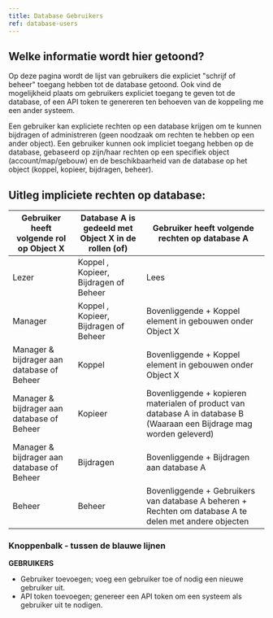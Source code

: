 ```yaml
---
title: Database Gebruikers
ref: database-users
---
```


## Welke informatie wordt hier getoond?
Op deze pagina wordt de lijst van gebruikers die expliciet "schrijf of beheer" toegang hebben tot de database getoond.
Ook vind de mogelijkheid plaats om gebruikers expliciet toegang te geven tot de database, of een API token te genereren ten behoeven van de koppeling me een ander systeem.

Een gebruiker kan expliciete rechten op een database krijgen om te kunnen bijdragen of administreren (geen noodzaak om rechten te hebben op een ander object).
Een gebruiker kunnen ook impliciet toegang hebben op de database, gebaseerd op zijn/haar rechten op een specifiek object (account/map/gebouw) en de beschikbaarheid van de database op het object (koppel, kopieer, bijdragen, beheer).

## Uitleg impliciete rechten op database:

Gebruiker heeft volgende rol op Object X | Database A is gedeeld met Object X in de rollen (of) | Gebruiker heeft volgende rechten op database A
-----------------------------------------|------------------------------------------------------|-------------------------------------------------------------------
Lezer                                      | Koppel , Kopieer, Bijdragen of Beheer | Lees
Manager                                    | Koppel , Kopieer, Bijdragen of Beheer| Bovenliggende + Koppel element in gebouwen onder Object X
Manager & bijdrager aan database of Beheer | Koppel  | Bovenliggende + Koppel element in gebouwen onder Object X
Manager & bijdrager aan database of Beheer | Kopieer  | Bovenliggende + kopieren materialen of product van database A in database B (Waaraan een Bijdrage mag worden geleverd)
Manager & bijdrager aan database of Beheer | Bijdragen  | Bovenliggende + Bijdragen aan database A
Beheer                                     | Beheer  | Bovenliggende + Gebruikers van database A beheren + Rechten om database A te delen met andere objecten

### Knoppenbalk - tussen de blauwe lijnen ###

**GEBRUIKERS**
- Gebruiker toevoegen; voeg een gebruiker toe of nodig een nieuwe gebruiker uit.
- API token toevoegen; genereer een API token om een systeem als gebruiker uit te nodigen.
